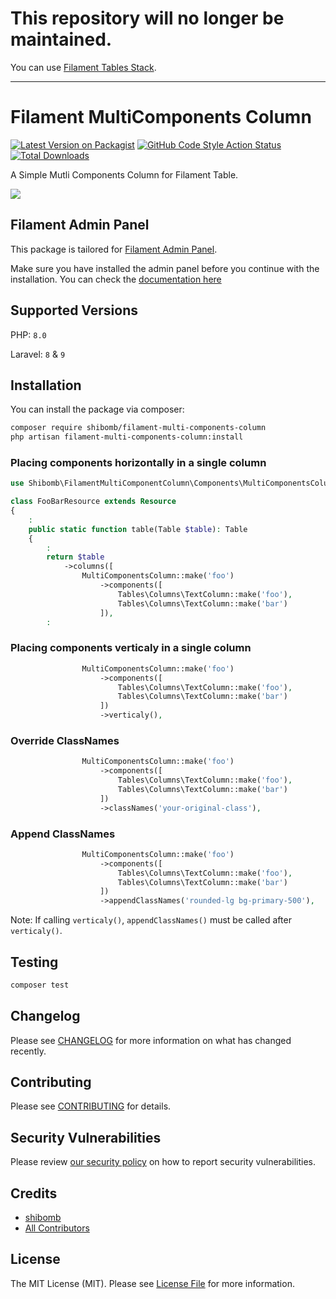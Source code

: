 # This repository will no longer be maintained.
You can use [Filament Tables Stack](https://filamentphp.com/docs/3.x/tables/layout#collapsible-content).

---

# Filament MultiComponents Column

[![Latest Version on Packagist](https://img.shields.io/packagist/v/shibomb/filament-multi-components-column.svg?style=flat-square)](https://packagist.org/packages/shibomb/filament-multi-components-column)
[![GitHub Code Style Action Status](https://img.shields.io/github/actions/workflow/status/shibomb/filament-multi-components-column/php-cs-fixer.yml?branch=main&style=flat-square)](https://github.com/shibomb/filament-multi-components-column/actions/workflows/php-cs-fixer.yml?query=branch%3Amain++)
[![Total Downloads](https://img.shields.io/packagist/dt/shibomb/filament-multi-components-column.svg?style=flat-square)](https://packagist.org/packages/shibomb/filament-multi-components-column)

A Simple Mutli Components Column for Filament Table.

![](./art/screen1.png)

## Filament Admin Panel

This package is tailored for [Filament Admin Panel](https://filamentphp.com/).

Make sure you have installed the admin panel before you continue with the installation. You can check the [documentation here](https://filamentphp.com/docs/admin)

## Supported Versions

PHP: `8.0`

Laravel: `8` & `9`

## Installation

You can install the package via composer:

```bash
composer require shibomb/filament-multi-components-column
php artisan filament-multi-components-column:install
```

### Placing components horizontally in a single column

```php
use Shibomb\FilamentMultiComponentColumn\Components\MultiComponentsColumn;

class FooBarResource extends Resource
{
    :
    public static function table(Table $table): Table
    {
        :
        return $table
            ->columns([
                MultiComponentsColumn::make('foo')
                    ->components([
                        Tables\Columns\TextColumn::make('foo'),
                        Tables\Columns\TextColumn::make('bar')
                    ]),
        :
```

### Placing components verticaly in a single column

```php
                MultiComponentsColumn::make('foo')
                    ->components([
                        Tables\Columns\TextColumn::make('foo'),
                        Tables\Columns\TextColumn::make('bar')
                    ])
                    ->verticaly(),
```

### Override ClassNames

```php
                MultiComponentsColumn::make('foo')
                    ->components([
                        Tables\Columns\TextColumn::make('foo'),
                        Tables\Columns\TextColumn::make('bar')
                    ])
                    ->classNames('your-original-class'),
```

### Append ClassNames

```php
                MultiComponentsColumn::make('foo')
                    ->components([
                        Tables\Columns\TextColumn::make('foo'),
                        Tables\Columns\TextColumn::make('bar')
                    ])
                    ->appendClassNames('rounded-lg bg-primary-500'),
```

Note: If calling `verticaly()`, `appendClassNames()` must be called after `verticaly()`.

## Testing

```bash
composer test
```

## Changelog

Please see [CHANGELOG](CHANGELOG.md) for more information on what has changed recently.

## Contributing

Please see [CONTRIBUTING](.github/CONTRIBUTING.md) for details.

## Security Vulnerabilities

Please review [our security policy](../../security/policy) on how to report security vulnerabilities.

## Credits

-   [shibomb](https://github.com/shibomb)
-   [All Contributors](../../contributors)

## License

The MIT License (MIT). Please see [License File](LICENSE.md) for more information.
